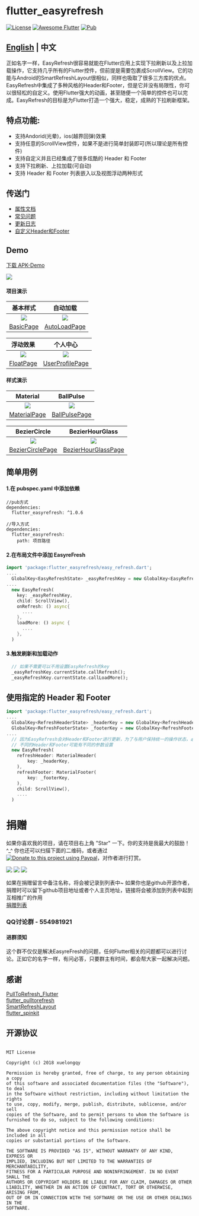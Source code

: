 # flutter_easyrefresh

[![License](https://img.shields.io/badge/license-MIT-green.svg)](/LICENSE)
[![Awesome Flutter](https://img.shields.io/badge/Awesome-Flutter-blue.svg?longCache=true&style=flat-square)](https://stackoverflow.com/questions/tagged/flutter?sort=votes)
[![Pub](https://img.shields.io/badge/pub-v1.0.6-orange.svg)](https://pub.dartlang.org/packages/flutter_easyrefresh)

## [English](https://github.com/xuelongqy/flutter_easyrefresh/blob/master/README_EN.md) | 中文

正如名字一样，EasyRefresh很容易就能在Flutter应用上实现下拉刷新以及上拉加载操作，它支持几乎所有的Flutter控件，但前提是需要包裹成ScrollView。它的功能与Android的SmartRefreshLayout很相似，同样也吸取了很多三方库的优点。EasyRefresh中集成了多种风格的Header和Footer，但是它并没有局限性，你可以很轻松的自定义。使用Flutter强大的动画，甚至随便一个简单的控件也可以完成。EasyRefresh的目标是为Flutter打造一个强大，稳定，成熟的下拉刷新框架。

## 特点功能:

 - 支持Andorid(光晕)，ios(越界回弹)效果
 - 支持任意的ScrollView控件，如果不是进行简单封装即可(所以理论是所有控件)
 - 支持自定义并且已经集成了很多炫酷的 Header 和 Footer
 - 支持下拉刷新、上拉加载(可自动)
 - 支持 Header 和 Footer 列表嵌入以及视图浮动两种形式
 
## 传送门

 - [属性文档](https://github.com/xuelongqy/flutter_easyrefresh/blob/master/art/md/cn/PROPERTY.md)
 - [常见问题](https://github.com/xuelongqy/flutter_easyrefresh/blob/master/art/md/cn/FAQ.md)
 - [更新日志](https://github.com/xuelongqy/flutter_easyrefresh/blob/master/art/md/cn/CHANGELOG.md)
 - [自定义Header和Footer](https://github.com/xuelongqy/flutter_easyrefresh/blob/master/art/md/cn/CUSTOM_HEADER_FOOTER.md)

## Demo
[下载 APK-Demo](https://github.com/xuelongqy/flutter_easyrefresh/raw/master/art/pkg/EasyRefresh.apk)

![](https://raw.githubusercontent.com/xuelongqy/flutter_easyrefresh/master/art/image/apk_QRCode.png)

#### 项目演示
|基本样式|自动加载|
|:---:|:---:|
|![](https://raw.githubusercontent.com/xuelongqy/flutter_easyrefresh/master/art/image/basic.gif)|![](https://raw.githubusercontent.com/xuelongqy/flutter_easyrefresh/master/art/image/auto_load.gif)|
|[BasicPage](https://github.com/xuelongqy/flutter_easyrefresh/blob/master/example/lib/page/basic_page.dart)|[AutoLoadPage](https://github.com/xuelongqy/flutter_easyrefresh/blob/master/example/lib/page/auto_load_page.dart)|

|浮动效果|个人中心|
|:---:|:---:|
|![](https://raw.githubusercontent.com/xuelongqy/flutter_easyrefresh/master/art/image/float.gif)|![](https://github.com/xuelongqy/flutter_easyrefresh/raw/master/art/image/user_profile.gif)|
|[FloatPage](https://github.com/xuelongqy/flutter_easyrefresh/blob/master/example/lib/page/float_page.dart)|[UserProfilePage](https://github.com/xuelongqy/flutter_easyrefresh/blob/master/example/lib/page/user_profile_page.dart)|

#### 样式演示
|Material|BallPulse|
|:---:|:---:|
|![](https://raw.githubusercontent.com/xuelongqy/flutter_easyrefresh/master/art/image/material.gif)|![](https://raw.githubusercontent.com/xuelongqy/flutter_easyrefresh/master/art/image/ball_pulse.gif)|
|[MaterialPage](https://github.com/xuelongqy/flutter_easyrefresh/blob/master/example/lib/page/material_page.dart)|[BallPulsePage](https://github.com/xuelongqy/flutter_easyrefresh/blob/master/example/lib/page/ball_pulse_page.dart)|

|BezierCircle|BezierHourGlass|
|:---:|:---:|
|![](https://raw.githubusercontent.com/xuelongqy/flutter_easyrefresh/master/art/image/bezier_circle.gif)|![](https://raw.githubusercontent.com/xuelongqy/flutter_easyrefresh/master/art/image/bezier_hour_glass.gif)|
|[BezierCirclePage](https://github.com/xuelongqy/flutter_easyrefresh/blob/master/example/lib/page/bezier_circle_page.dart)|[BezierHourGlassPage](https://github.com/xuelongqy/flutter_easyrefresh/blob/master/example/lib/page/bezier_hour_glass_page.dart)|
 
## 简单用例
#### 1.在 pubspec.yaml 中添加依赖
```
//pub方式
dependencies:
  flutter_easyrefresh: ^1.0.6

//导入方式
dependencies:
  flutter_easyrefresh:
    path: 项目路径
```
#### 2.在布局文件中添加 EasyreFresh
```dart
import 'package:flutter_easyrefresh/easy_refresh.dart';
....
  GlobalKey<EasyRefreshState> _easyRefreshKey = new GlobalKey<EasyRefreshState>();
....
  new EasyRefresh(
    key: _easyRefreshKey,
    child: ScrollView(),
    onRefresh: () async{
      ....
    },
    loadMore: () async {
      ....
    },
  )
```
#### 3.触发刷新和加载动作
```dart
  // 如果不需要可以不用设置EasyRefresh的key
  _easyRefreshKey.currentState.callRefresh();
  _easyRefreshKey.currentState.callLoadMore();
```

## 使用指定的 Header 和 Footer
```dart
import 'package:flutter_easyrefresh/easy_refresh.dart';
....
  GlobalKey<RefreshHeaderState> _headerKey = new GlobalKey<RefreshHeaderState>();
  GlobalKey<RefreshFooterState> _footerKey = new GlobalKey<RefreshFooterState>();
....
  // 因为EasyRefresh会对Header和Footer进行更新，为了与用户保持统一的操作状态，必须设置key
  // 不同的Header和Footer可能有不同的参数设置
  new EasyRefresh(
    refreshHeader: MaterialHeader(
        key: _headerKey,
    ),
    refreshFooter: MaterialFooter(
        key: _footerKey,
    ),
    child: ScrollView(),
    ....
  )
```

# 捐赠
如果你喜欢我的项目，请在项目右上角 "Star" 一下。你的支持是我最大的鼓励！ ^_^
你也还可以扫描下面的二维码，或者通过[![Donate to this project using Paypal](https://img.shields.io/badge/paypal-donate-yellow.svg)](https://www.paypal.com/cgi-bin/webscr?cmd=_s-xclick&hosted_button_id=334PPRBZTY3J8&source=url)，对作者进行打赏。  

![](https://raw.githubusercontent.com/xuelongqy/donation/master/pay_alipay.jpg?raw=true) ![](https://raw.githubusercontent.com/xuelongqy/donation/master/pay_wxpay.jpg?raw=true) ![](https://raw.githubusercontent.com/xuelongqy/donation/master/pay_tencent.jpg?raw=true)

如果在捐赠留言中备注名称，将会被记录到列表中~ 如果你也是github开源作者，捐赠时可以留下github项目地址或者个人主页地址，链接将会被添加到列表中起到互相推广的作用  
[捐赠列表](https://github.com/xuelongqy/donation/blob/master/DONATIONLIST.md)

### QQ讨论群 - 554981921
#### 进群须知
这个群不仅仅是解决EasyreFresh的问题，任何Flutter相关的问题都可以进行讨论。正如它的名字一样，有问必答，只要群主有时间，都会帮大家一起解决问题。

## 感谢
[PullToRefresh_Flutter](https://github.com/baoolong/PullToRefresh_Flutter)  
[flutter_pulltorefresh](https://github.com/peng8350/flutter_pulltorefresh)  
[SmartRefreshLayout](https://github.com/scwang90/SmartRefreshLayout)  
[flutter_spinkit](https://github.com/jogboms/flutter_spinkit)  

## 开源协议
 
```
 
MIT License

Copyright (c) 2018 xuelongqy

Permission is hereby granted, free of charge, to any person obtaining a copy
of this software and associated documentation files (the "Software"), to deal
in the Software without restriction, including without limitation the rights
to use, copy, modify, merge, publish, distribute, sublicense, and/or sell
copies of the Software, and to permit persons to whom the Software is
furnished to do so, subject to the following conditions:

The above copyright notice and this permission notice shall be included in all
copies or substantial portions of the Software.

THE SOFTWARE IS PROVIDED "AS IS", WITHOUT WARRANTY OF ANY KIND, EXPRESS OR
IMPLIED, INCLUDING BUT NOT LIMITED TO THE WARRANTIES OF MERCHANTABILITY,
FITNESS FOR A PARTICULAR PURPOSE AND NONINFRINGEMENT. IN NO EVENT SHALL THE
AUTHORS OR COPYRIGHT HOLDERS BE LIABLE FOR ANY CLAIM, DAMAGES OR OTHER
LIABILITY, WHETHER IN AN ACTION OF CONTRACT, TORT OR OTHERWISE, ARISING FROM,
OUT OF OR IN CONNECTION WITH THE SOFTWARE OR THE USE OR OTHER DEALINGS IN THE
SOFTWARE.

 
 ```
